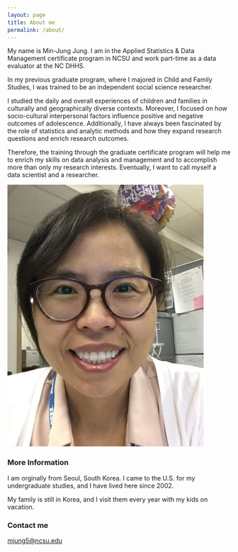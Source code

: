 ```yaml
---
layout: page
title: About me
permalink: /about/
---
```


My name is Min-Jung Jung. I am in the Applied Statistics & Data Management certificate program in NCSU and work part-time as a data evaluator at the NC DHHS. 

In my previous graduate program, where I majored in Child and Family Studies, I was trained to be an independent social science researcher. 

I studied the daily and overall experiences of children and families in culturally and geographically diverse contexts. Moreover, I focused on how socio-cultural interpersonal factors influence positive and negative outcomes of adolescence. Additionally, I have always been fascinated by the role of statistics and analytic methods and how they expand research questions and enrich research outcomes. 

Therefore, the training through the graduate certificate program will help me to enrich my skills on data analysis and management and to accomplish more than only my research interests. Eventually, I want to call myself a data scientist and a researcher.   

![MinJung](https://raw.githubusercontent.com/mjung5/mjung5.github.io/master/images/Mjung.JPG)

### More Information

I am orginally from Seoul, South Korea. I came to the U.S. for my undergraduate studies, and I have lived here since 2002. 

My family is still in Korea, and I visit them every year with my kids on vacation.


### Contact me

[mjung5@ncsu.edu](mailto:mjung5@ncsu.edu)
